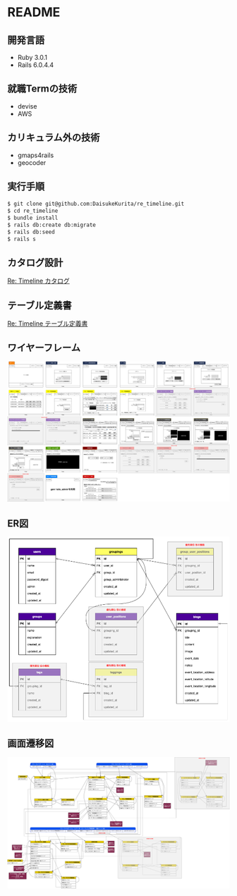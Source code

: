 # README
## 開発言語
- Ruby 3.0.1
- Rails 6.0.4.4
## 就職Termの技術
- devise
- AWS
## カリキュラム外の技術
- gmaps4rails
- geocoder
## 実行手順
```
$ git clone git@github.com:DaisukeKurita/re_timeline.git 
$ cd re_timeline
$ bundle install
$ rails db:create db:migrate
$ rails db:seed
$ rails s
```
## カタログ設計
[Re: Timeline カタログ](https://docs.google.com/spreadsheets/d/1034FTJepzzHVKPnQRCDIwXYPs29RevnoyInUAZenDnE/edit#gid=782464957)
## テーブル定義書
[Re: Timeline テーブル定義書](https://docs.google.com/spreadsheets/d/1034FTJepzzHVKPnQRCDIwXYPs29RevnoyInUAZenDnE/edit#gid=2020033787)
## ワイヤーフレーム
![picture 3](images/89d28e4319846ef682f1f82c96e24f50868377d1c1c017b427b4f82aef8b59c9.png)  
## ER図
![picture 1](images/7b300da00b61d16cc3cb1cee433661758ccaeee88d38f1a1ebdaba2fea27ece8.png)  
## 画面遷移図
![picture 2](images/1981bf3683103df08c0faaa55915bee41ddfdf17bd5bb5146af1ece2d72a36de.png)  



